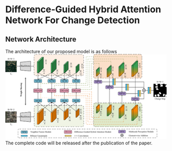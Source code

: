 # Difference-Guided Hybrid Attention Network For Change Detection
## Network Architecture
The architecture of our proposed model is as follows
![image](https://github.com/take-off-xyz/DHANet/blob/main/framework.jpg)
The complete code will be released after the publication of the paper.
